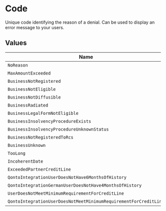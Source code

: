# Code

Unique code identifying the reason of a denial. Can be used to display an error message to your users.


## Values

| Name                                                                     | Value                                                                    |
| ------------------------------------------------------------------------ | ------------------------------------------------------------------------ |
| `NoReason`                                                               | NO_REASON                                                                |
| `MaxAmountExceeded`                                                      | MAX_AMOUNT_EXCEEDED                                                      |
| `BusinessNotRegistered`                                                  | BUSINESS_NOT_REGISTERED                                                  |
| `BusinessNotEligible`                                                    | BUSINESS_NOT_ELIGIBLE                                                    |
| `BusinessNotDiffusible`                                                  | BUSINESS_NOT_DIFFUSIBLE                                                  |
| `BusinessRadiated`                                                       | BUSINESS_RADIATED                                                        |
| `BusinessLegalFormNotEligible`                                           | BUSINESS_LEGAL_FORM_NOT_ELIGIBLE                                         |
| `BusinessInsolvencyProcedureExists`                                      | BUSINESS_INSOLVENCY_PROCEDURE_EXISTS                                     |
| `BusinessInsolvencyProcedureUnknownStatus`                               | BUSINESS_INSOLVENCY_PROCEDURE_UNKNOWN_STATUS                             |
| `BusinessNotRegisteredToRcs`                                             | BUSINESS_NOT_REGISTERED_TO_RCS                                           |
| `BusinessUnknown`                                                        | BUSINESS_UNKNOWN                                                         |
| `TooLong`                                                                | TOO_LONG                                                                 |
| `IncoherentDate`                                                         | INCOHERENT_DATE                                                          |
| `ExceededPartnerCreditLine`                                              | EXCEEDED PARTNER CREDIT LINE                                             |
| `QontoIntegrationUserDoesNotHave6MonthsOfHistory`                        | QONTO_INTEGRATION_USER_DOES_NOT_HAVE_6_MONTHS_OF_HISTORY                 |
| `QontoIntegrationGermanUserDoesNotHave4MonthsOfHistory`                  | QONTO_INTEGRATION_GERMAN_USER_DOES_NOT_HAVE_4_MONTHS_OF_HISTORY          |
| `UserDoesNotMeetMinimumRequirementForCreditLine`                         | USER_DOES_NOT_MEET_MINIMUM_REQUIREMENT_FOR_CREDIT_LINE                   |
| `QontoIntegrationUserDoesNotMeetMinimumRequirementForCreditLine`         | QONTO_INTEGRATION_USER_DOES_NOT_MEET_MINIMUM_REQUIREMENT_FOR_CREDIT_LINE |